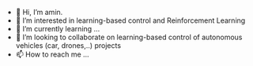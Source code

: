- 👋 Hi, I’m amin.
- 👀 I’m interested in learning-based control and Reinforcement Learning
- 🌱 I’m currently learning ...
- 💞️ I’m looking to collaborate on learning-based control of autonomous vehicles (car, drones,..) projects
- 📫 How to reach me ...

<!---
aminrbspace/aminrbspace is a ✨ special ✨ repository because its `README.md` (this file) appears on your GitHub profile.
You can click the Preview link to take a look at your changes.
--->

